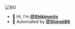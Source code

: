 <div align="centra">

![BG](https://graph.org/file/f711980b7ff6ca038e2e4.jpg)

</div>

- 👋 Hi, I’m [**@Shikimoriix**](https://linktr.ee/shikimoriix)
- 🤖 Automated by [**@Shineii86**](https://github.com/Shineii86)
